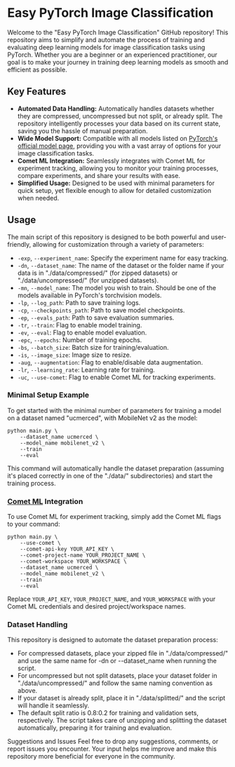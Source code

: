 # Easy PyTorch Image Classification

Welcome to the "Easy PyTorch Image Classification" GitHub repository! This repository aims to simplify and automate the process of training and evaluating deep learning models for image classification tasks using PyTorch. Whether you are a beginner or an experienced practitioner, our goal is to make your journey in training deep learning models as smooth and efficient as possible.

## Key Features
- **Automated Data Handling:** Automatically handles datasets whether they are compressed, uncompressed but not split, or already split. The repository intelligently processes your data based on its current state, saving you the hassle of manual preparation.
- **Wide Model Support:** Compatible with all models listed on [PyTorch's official model page](https://pytorch.org/vision/stable/models.html), providing you with a vast array of options for your image classification tasks.
- **Comet ML Integration:** Seamlessly integrates with Comet ML for experiment tracking, allowing you to monitor your training processes, compare experiments, and share your results with ease.
- **Simplified Usage:** Designed to be used with minimal parameters for quick setup, yet flexible enough to allow for detailed customization when needed.

## Usage
The main script of this repository is designed to be both powerful and user-friendly, allowing for customization through a variety of parameters:

- `-exp`, `--experiment_name`: Specify the experiment name for easy tracking.
- `-dn`, `--dataset_name`: The name of the dataset or the folder name if your data is in "./data/compressed/" (for zipped datasets) or "./data/uncompressed/" (for unzipped datasets).
- `-mn`, `--model_name`: The model you wish to train. Should be one of the models available in PyTorch's torchvision models.
- `-lp`, `--log_path`: Path to save training logs.
- `-cp`, `--checkpoints_path`: Path to save model checkpoints.
- `-ep`, `--evals_path`: Path to save evaluation summaries.
- `-tr`, `--train`: Flag to enable model training.
- `-ev`, `--eval`: Flag to enable model evaluation.
- `-epc`, `--epochs`: Number of training epochs.
- `-bs`, `--batch_size`: Batch size for training/evaluation.
- `-is`, `--image_size`: Image size to resize.
- `-aug`, `--augmentation`: Flag to enable/disable data augmentation.
- `-lr`, `--learning_rate`: Learning rate for training.
- `-uc`, `--use-comet`: Flag to enable Comet ML for tracking experiments.

### Minimal Setup Example
To get started with the minimal number of parameters for training a model on a dataset named "ucmerced", with MobileNet v2 as the model:

```
python main.py \
    --dataset_name ucmerced \
    --model_name mobilenet_v2 \
    --train
    --eval
```

This command will automatically handle the dataset preparation (assuming it's placed correctly in one of the "./data/" subdirectories) and start the training process.

### [Comet ML](https://www.comet.com/site/) Integration
To use Comet ML for experiment tracking, simply add the Comet ML flags to your command:

```
python main.py \
    --use-comet \
    --comet-api-key YOUR_API_KEY \
    --comet-project-name YOUR_PROJECT_NAME \
    --comet-workspace YOUR_WORKSPACE \
    --dataset_name ucmerced \
    --model_name mobilenet_v2 \
    --train
    --eval
```

Replace `YOUR_API_KEY`, `YOUR_PROJECT_NAME`, and `YOUR_WORKSPACE` with your Comet ML credentials and desired project/workspace names.

### Dataset Handling
This repository is designed to automate the dataset preparation process:

- For compressed datasets, place your zipped file in "./data/compressed/" and use the same name for -dn or --dataset_name when running the script.
- For uncompressed but not split datasets, place your dataset folder in "./data/uncompressed/" and follow the same naming convention as above.
- If your dataset is already split, place it in "./data/splitted/" and the script will handle it seamlessly.
- The default split ratio is 0.8:0.2 for training and validation sets, respectively. The script takes care of unzipping and splitting the dataset automatically, preparing it for training and evaluation.

Suggestions and Issues
Feel free to drop any suggestions, comments, or report issues you encounter. Your input helps me improve and make this repository more beneficial for everyone in the community.



